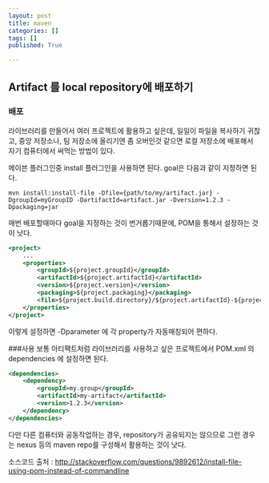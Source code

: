 ```yaml
---
layout: post
title: maven
categories: []
tags: []
published: True

---
```


## Artifact 를 local repository에 배포하기

### 배포

라이브러리를 만들어서 여러 프로젝트에 활용하고 싶은데, 일일이 파일을 복사하기 귀찮고, 중앙 저장소나, 팀 저장소에 올리기엔 좀 오버인것 같으면 로컬 저장소에 배포해서 자기 컴퓨터에서 써먹는 방법이 있다.

메이븐 플러그인중 install 플러그인을 사용하면 된다. goal은 다음과 같이 지정하면 된다.

`mvn install:install-file -Dfile={path/to/my/artifact.jar} -DgroupId=myGroupID -DartifactId=artifact.jar -Dversion=1.2.3 -Dpackaging=jar`

매번 배포할때마다 goal을 지정하는 것이 번거롭기때문에, POM을 통해서 설정하는 것이 낫다.

```xml
<project>
    ...
    <properties>
        <groupId>${project.groupId}</groupId>
        <artifactId>${project.artifactId}</artifactId>
        <version>${project.version}</version>
        <packaging>${project.packaging}</packaging>
        <file>${project.build.directory}/${project.artifactId}-${project.version}.${project.packaging}</file>
    </properties>
</project>
```

이렇게 설정하면 -Dparameter 에 각 property가 자동매칭되어 편하다.

###사용
보통 아티팩트처럼 라이브러리를 사용하고 싶은 프로젝트에서 POM.xml 의 dependencies 에 설정하면 된다. 

```xml
<dependencies>
    <dependency>
        <groupId>my.group</groupId>
        <artifactId>my-artifact</artifactId>
        <version>1.2.3</version>
    </dependency>
</dependencies>
```

다만 다른 컴퓨터와 공동작업하는 경우, repository가 공유되지는 않으므로 그런 경우는 nexus 등의 maven repo를 구성해서 활용하는 것이 낫다.


소스코드 출처 : http://stackoverflow.com/questions/9892612/install-file-using-pom-instead-of-commandline

